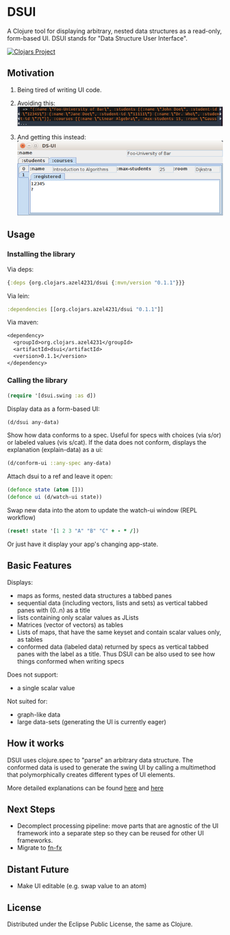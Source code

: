 # DSUI
A Clojure tool for displaying arbitrary, nested data structures as a read-only, form-based UI. DSUI stands for "Data Structure User Interface".

[![Clojars Project](https://img.shields.io/clojars/v/org.clojars.azel4231/dsui.svg)](https://clojars.org/org.clojars.azel4231/dsui)

## Motivation

1. Being tired of writing UI code.

1. Avoiding this:  
![Data in Cider](img/data_cider.png)

1. And getting this instead:  
![Data in DSUI](img/data_DSUI.png)

## Usage

### Installing the library

Via deps:

```clojure
{:deps {org.clojars.azel4231/dsui {:mvn/version "0.1.1"}}}
```

Via lein:

```clojure
:dependencies [[org.clojars.azel4231/dsui "0.1.1"]]
```

Via maven:

```
<dependency>
  <groupId>org.clojars.azel4231</groupId>
  <artifactId>dsui</artifactId>
  <version>0.1.1</version>
</dependency>
```

### Calling the library 

```clojure
(require '[dsui.swing :as d])
```

Display data as a form-based UI:

```clojure
(d/dsui any-data)
```

Show how data conforms to a spec. Useful for specs with choices (via s/or) or labeled values (vis s/cat). If the data does not conform, displays the explanation (explain-data) as a ui:

```clojure
(d/conform-ui ::any-spec any-data)
```

Attach dsui to a ref and leave it open:

```clojure
(defonce state (atom []))
(defonce ui (d/watch-ui state))
```

Swap new data into the atom to update the watch-ui window (REPL workflow)

```clojure
(reset! state '[1 2 3 "A" "B" "C" + - * /])
```

Or just have it display your app's changing app-state.


## Basic Features
Displays:
- maps as forms, nested data structures a tabbed panes
- sequential data (including vectors, lists and sets) as vertical tabbed panes with (0..n) as a title
- lists containing only scalar values as JLists
- Matrices (vector of vectors) as tables
- Lists of maps, that have the same keyset and contain scalar values only, as tables
- conformed data (labeled data) returned by specs as vertical tabbed panes with the label as a title. Thus DSUI can be also used to see how things conformed when writing specs

Does not support:
- a single scalar value

Not suited for:
- graph-like data
- large data-sets (generating the UI is currently eager)

## How it works
DSUI uses clojure.spec to "parse" an arbitrary data structure. The conformed data is used to generate the swing UI by calling a multimethod that polymorphically creates different types of UI elements.

More detailed explanations can be found <a href="https://feierabendprojekte.wordpress.com/2016/09/11/generating-ui-for-arbitrarily-nested-data-structures/">here</a> and <a href="https://feierabendprojekte.wordpress.com/2017/06/12/conforming-conformed-data/">here</a>

## Next Steps
- Decomplect processing pipeline: move parts that are agnostic of the UI framework into a separate step so they can be reused for other UI frameworks.
- Migrate to <a href="https://github.com/halgari/fn-fx">fn-fx</a>

## Distant Future
- Make UI editable (e.g. swap value to an atom)

## License
Distributed under the Eclipse Public License, the same as Clojure.
